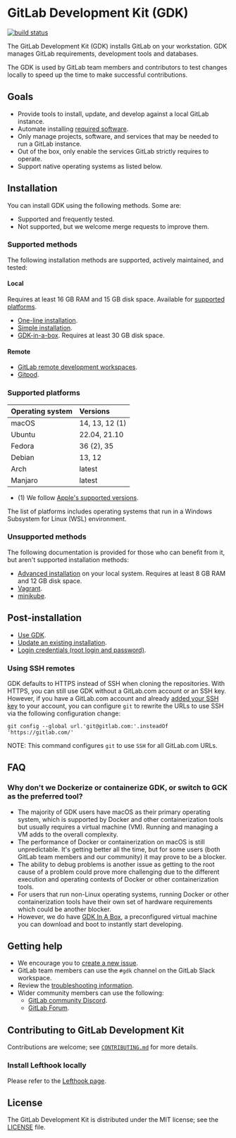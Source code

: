 # GitLab Development Kit (GDK)

[![build status](https://gitlab.com/gitlab-org/gitlab-development-kit/badges/main/pipeline.svg)](https://gitlab.com/gitlab-org/gitlab-development-kit/pipelines)

The GitLab Development Kit (GDK) installs GitLab on your workstation. GDK
manages GitLab requirements, development tools and databases.

The GDK is used by GitLab team members and contributors to test changes
locally to speed up the time to make successful contributions.

## Goals

- Provide tools to install, update, and develop against a local GitLab instance.
- Automate installing [required software](https://docs.gitlab.com/ee/install/requirements.html#software-requirements).
- Only manage projects, software, and services that may be needed to run a GitLab instance.
- Out of the box, only enable the services GitLab strictly requires to operate.
- Support native operating systems as listed below.

## Installation

You can install GDK using the following methods. Some are:

- Supported and frequently tested.
- Not supported, but we welcome merge requests to improve them.

### Supported methods

The following installation methods are supported, actively maintained, and tested:

#### Local

Requires at least 16 GB RAM and 15 GB disk space.
Available for [supported platforms](#supported-platforms).

- [One-line installation](doc/index.md#one-line-installation).
- [Simple installation](doc/index.md#simple-installation).
- [GDK-in-a-box](doc/gdk_in_a_box.md). Requires at least 30 GB disk space.

#### Remote

- [GitLab remote development workspaces](doc/howto/gitlab-remote-development.md).
- [Gitpod](doc/howto/gitpod.md).

### Supported platforms

| Operating system | Versions                       |
|:-----------------|:-------------------------------|
| macOS            | 14, 13, 12 (1)                 |
| Ubuntu           | 22.04, 21.10               |
| Fedora           | 36 (2), 35                     |
| Debian           | 13, 12                         |
| Arch             | latest                         |
| Manjaro          | latest                         |

- (1) We follow [Apple's supported versions](https://endoflife.date/macos).

The list of platforms includes operating systems that run in a Windows Subsystem for Linux (WSL) environment.

### Unsupported methods

The following documentation is provided for those who can benefit from it, but aren't
supported installation methods:

- [Advanced installation](doc/advanced.md) on your local system. Requires at least
  8 GB RAM and 12 GB disk space.
- [Vagrant](doc/howto/vagrant.md).
- [minikube](doc/howto/kubernetes/minikube.md).

## Post-installation

- [Use GDK](doc/howto/index.md).
- [Update an existing installation](doc/index.md#update-gdk).
- [Login credentials (root login and password)](doc/gdk_commands.md#get-the-login-credentials).

### Using SSH remotes

GDK defaults to HTTPS instead of SSH when cloning the repositories. With HTTPS, you can still use GDK without a GitLab.com
account or an SSH key. However, if you have a GitLab.com account and already
[added your SSH key](https://docs.gitlab.com/ee/user/ssh.html#add-an-ssh-key-to-your-gitlab-account) to your account,
you can configure `git` to rewrite the URLs to use SSH via the following configuration change:

```shell
git config --global url.'git@gitlab.com:'.insteadOf 'https://gitlab.com/'
```

NOTE:
This command configures `git` to use `SSH` for all GitLab.com URLs.

## FAQ

### Why don't we Dockerize or containerize GDK, or switch to GCK as the preferred tool?

- The majority of GDK users have macOS as their primary operating system, which is
  supported by Docker and other containerization tools but usually requires a virtual machine (VM).
  Running and managing a VM adds to the overall complexity.
- The performance of Docker or containerization on macOS is still unpredictable.
  It's getting better all the time, but for some users (both GitLab team members and our community)
  it may prove to be a blocker.
- The ability to debug problems is another issue as getting to the root cause of
  a problem could prove more challenging due to the different execution and operating contexts
  of Docker or other containerization tools.
- For users that run non-Linux operating systems, running Docker or other containerization tools
  have their own set of hardware requirements which could be another blocker.
- However, we do have [GDK In A Box](doc/gdk_in_a_box), a preconfigured virtual machine you can download and boot
  to instantly start developing.

## Getting help

- We encourage you to [create a new issue](https://gitlab.com/gitlab-org/gitlab-development-kit/-/issues/new).
- GitLab team members can use the `#gdk` channel on the GitLab Slack workspace.
- Review the [troubleshooting information](doc/troubleshooting).
- Wider community members can use the following:
  - [GitLab community Discord](https://discord.gg/gitlab).
  - [GitLab Forum](https://forum.gitlab.com/c/community/39).

## Contributing to GitLab Development Kit

Contributions are welcome; see [`CONTRIBUTING.md`](CONTRIBUTING.md)
for more details.

### Install Lefthook locally

Please refer to the [Lefthook page](doc/howto/lefthook.md).

## License

The GitLab Development Kit is distributed under the MIT license; see the
[LICENSE](LICENSE) file.
